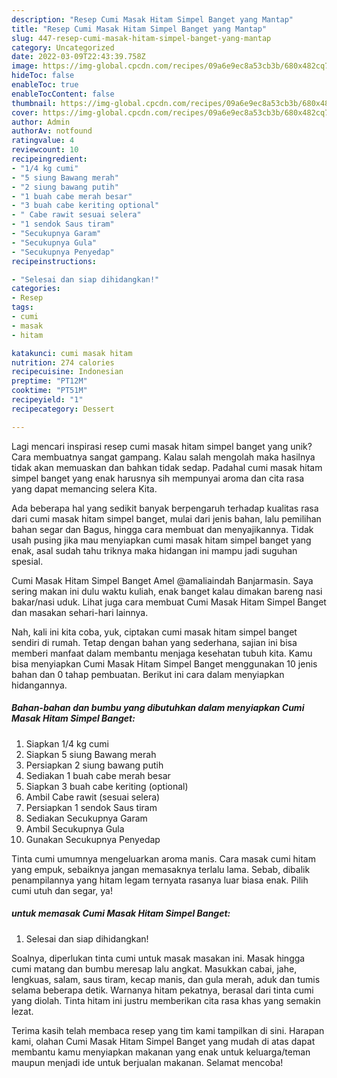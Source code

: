 ```yaml
---
description: "Resep Cumi Masak Hitam Simpel Banget yang Mantap"
title: "Resep Cumi Masak Hitam Simpel Banget yang Mantap"
slug: 447-resep-cumi-masak-hitam-simpel-banget-yang-mantap
category: Uncategorized
date: 2022-03-09T22:43:39.758Z
image: https://img-global.cpcdn.com/recipes/09a6e9ec8a53cb3b/680x482cq70/cumi-masak-hitam-simpel-banget-foto-resep-utama.jpg
hideToc: false
enableToc: true
enableTocContent: false
thumbnail: https://img-global.cpcdn.com/recipes/09a6e9ec8a53cb3b/680x482cq70/cumi-masak-hitam-simpel-banget-foto-resep-utama.jpg
cover: https://img-global.cpcdn.com/recipes/09a6e9ec8a53cb3b/680x482cq70/cumi-masak-hitam-simpel-banget-foto-resep-utama.jpg
author: Admin
authorAv: notfound
ratingvalue: 4
reviewcount: 10
recipeingredient:
- "1/4 kg cumi"
- "5 siung Bawang merah"
- "2 siung bawang putih"
- "1 buah cabe merah besar"
- "3 buah cabe keriting optional"
- " Cabe rawit sesuai selera"
- "1 sendok Saus tiram"
- "Secukupnya Garam"
- "Secukupnya Gula"
- "Secukupnya Penyedap"
recipeinstructions:

- "Selesai dan siap dihidangkan!"
categories:
- Resep
tags:
- cumi
- masak
- hitam

katakunci: cumi masak hitam 
nutrition: 274 calories
recipecuisine: Indonesian
preptime: "PT12M"
cooktime: "PT51M"
recipeyield: "1"
recipecategory: Dessert

---
```





Lagi mencari inspirasi resep cumi masak hitam simpel banget yang unik? Cara membuatnya sangat gampang. Kalau salah mengolah maka hasilnya tidak akan memuaskan dan bahkan tidak sedap. Padahal cumi masak hitam simpel banget yang enak harusnya sih mempunyai aroma dan cita rasa yang dapat memancing selera Kita.





Ada beberapa hal yang sedikit banyak berpengaruh terhadap kualitas rasa dari cumi masak hitam simpel banget, mulai dari jenis bahan, lalu pemilihan bahan segar dan Bagus, hingga cara membuat dan menyajikannya. Tidak usah pusing jika mau menyiapkan cumi masak hitam simpel banget yang enak,      asal sudah tahu triknya maka hidangan ini mampu jadi suguhan spesial.














Cumi Masak Hitam Simpel Banget Amel @amaliaindah Banjarmasin. Saya sering makan ini dulu waktu kuliah, enak banget kalau dimakan bareng nasi bakar/nasi uduk. Lihat juga cara membuat Cumi Masak Hitam Simpel Banget dan masakan sehari-hari lainnya.






Nah, kali ini kita coba, yuk, ciptakan cumi masak hitam simpel banget sendiri di rumah. Tetap dengan bahan yang sederhana, sajian ini bisa memberi manfaat dalam membantu menjaga kesehatan tubuh kita. Kamu bisa menyiapkan Cumi Masak Hitam Simpel Banget menggunakan 10 jenis bahan dan 0 tahap pembuatan. Berikut ini cara dalam menyiapkan hidangannya.

<!--inarticleads1-->

##### Bahan-bahan dan bumbu yang dibutuhkan dalam menyiapkan Cumi Masak Hitam Simpel Banget:

1. Siapkan 1/4 kg cumi
1. Siapkan 5 siung Bawang merah
1. Persiapkan 2 siung bawang putih
1. Sediakan 1 buah cabe merah besar
1. Siapkan 3 buah cabe keriting (optional)
1. Ambil  Cabe rawit (sesuai selera)
1. Persiapkan 1 sendok Saus tiram
1. Sediakan Secukupnya Garam
1. Ambil Secukupnya Gula
1. Gunakan Secukupnya Penyedap


Tinta cumi umumnya mengeluarkan aroma manis. Cara masak cumi hitam yang empuk, sebaiknya jangan memasaknya terlalu lama. Sebab, dibalik penampilannya yang hitam legam ternyata rasanya luar biasa enak. Pilih cumi utuh dan segar, ya! 

<!--inarticleads2-->

#####  untuk memasak Cumi Masak Hitam Simpel Banget:


1. Selesai dan siap dihidangkan!

Soalnya, diperlukan tinta cumi untuk masak masakan ini. Masak hingga cumi matang dan bumbu meresap lalu angkat. Masukkan cabai, jahe, lengkuas, salam, saus tiram, kecap manis, dan gula merah, aduk dan tumis selama beberapa detik. Warnanya hitam pekatnya, berasal dari tinta cumi yang diolah. Tinta hitam ini justru memberikan cita rasa khas yang semakin lezat. 

Terima kasih telah membaca resep yang tim kami tampilkan di sini. Harapan kami, olahan Cumi Masak Hitam Simpel Banget yang mudah di atas dapat membantu kamu menyiapkan makanan yang enak untuk keluarga/teman maupun menjadi ide untuk berjualan makanan. Selamat mencoba!
